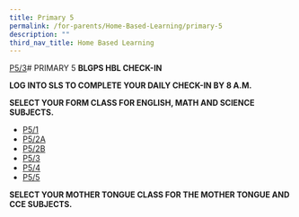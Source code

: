 ```yaml
---
title: Primary 5
permalink: /for-parents/Home-Based-Learning/primary-5
description: ""
third_nav_title: Home Based Learning
---
```

[P5/3](https://docs.google.com/document/d/1_Tqg_nKU35oJtZ3XOaPTUfgiGAJDm-C5lVeiy-z9HJM/edit)# PRIMARY 5
**BLGPS HBL CHECK-IN**

**LOG INTO SLS TO COMPLETE YOUR DAILY CHECK-IN BY 8 A.M.**


**SELECT YOUR FORM CLASS FOR ENGLISH, MATH AND SCIENCE SUBJECTS.**

* [P5/1](https://docs.google.com/document/d/1brYz4as5Ivo_x3kd5ZrnSq7LQYyqmkP6veHBpEnSdHg/edit)
* [P5/2A](https://docs.google.com/document/d/1uHln8rgzNykU1MauJQf5TFU37ij3bV5ZDKAYlXfMda0/edit)
* [P5/2B](https://docs.google.com/document/d/13tgw7vgaG4sjTS0xf8sxIdZPH1ikYoNy-YxF9Zt3dWE/edit)
* [P5/3](https://docs.google.com/document/d/1_Tqg_nKU35oJtZ3XOaPTUfgiGAJDm-C5lVeiy-z9HJM/edit)
* [P5/4](https://docs.google.com/document/d/128Otexd9sW-l3LM8xTTJwR_LRDcs6ctpFFuNEV6ntmE/edit)
* [P5/5](https://docs.google.com/document/d/1nM1OYX9Q26VHqlUdBxbXgBlZcKVB3dpni-20PwS1D80/edit)

**SELECT YOUR MOTHER TONGUE CLASS FOR THE MOTHER TONGUE  AND CCE SUBJECTS.**